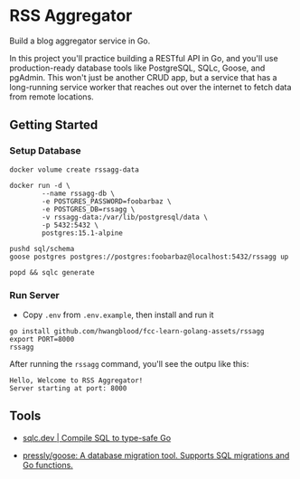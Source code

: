 # RSS Aggregator

Build a blog aggregator service in Go.

In this project you'll practice building a RESTful API in Go, and you'll use production-ready database tools like PostgreSQL, SQLc, Goose, and pgAdmin. This won't just be another CRUD app, but a service that has a long-running service worker that reaches out over the internet to fetch data from remote locations.

## Getting Started

### Setup Database

```shell
docker volume create rssagg-data

docker run -d \
        --name rssagg-db \
        -e POSTGRES_PASSWORD=foobarbaz \
        -e POSTGRES_DB=rssagg \
        -v rssagg-data:/var/lib/postgresql/data \
        -p 5432:5432 \
        postgres:15.1-alpine

pushd sql/schema
goose postgres postgres://postgres:foobarbaz@localhost:5432/rssagg up

popd && sqlc generate
```

### Run Server

- Copy `.env` from `.env.example`, then install and run it

```shell
go install github.com/hwangblood/fcc-learn-golang-assets/rssagg
export PORT=8000
rssagg
```

After running the `rssagg` command, you'll see the outpu like this:

```shell
Hello, Welcome to RSS Aggregator!
Server starting at port: 8000
```

## Tools

- [sqlc.dev | Compile SQL to type-safe Go](https://sqlc.dev/)

- [pressly/goose: A database migration tool. Supports SQL migrations and Go functions.](https://github.com/pressly/goose)
